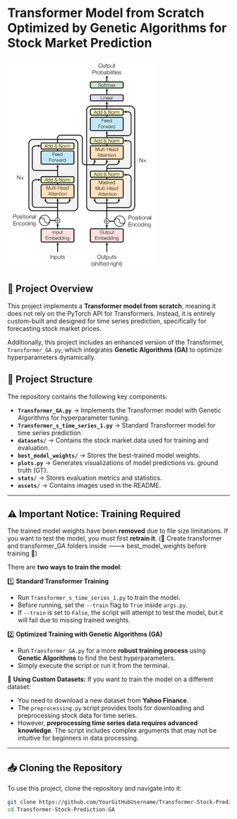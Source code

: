 # Transformer Model from Scratch Optimized by Genetic Algorithms for Stock Market Prediction

![Transformer Structure](assets/transformer_structure.png)

## 📌 Project Overview

This project implements a **Transformer model from scratch**, meaning it does not rely on the PyTorch API for Transformers. Instead, it is entirely custom-built and designed for time series prediction, specifically for forecasting stock market prices.

Additionally, this project includes an enhanced version of the Transformer, `Transformer_GA.py`, which integrates **Genetic Algorithms (GA)** to optimize hyperparameters dynamically.

## 📂 Project Structure

The repository contains the following key components:

- **`Transformer_GA.py`** → Implements the Transformer model with Genetic Algorithms for hyperparameter tuning.
- **`Transformer_s_time_series_1.py`** → Standard Transformer model for time series prediction.
- **`datasets/`** → Contains the stock market data used for training and evaluation.
- **`best_model_weights/`** → Stores the best-trained model weights.
- **`plots.py`** → Generates visualizations of model predictions vs. ground truth (GT).
- **`stats/`** → Stores evaluation metrics and statistics.
- **`assets/`** → Contains images used in the README.

---

## ⚠️ **Important Notice: Training Required**
The trained model weights have been **removed** due to file size limitations. If you want to test the model, you must first **retrain it**.
(🚨 Create transformer and transformer_GA folders inside ---> best_model_weights before training 🚨)

There are **two ways to train the model**:

1️⃣ **Standard Transformer Training** 
- Run `Transformer_s_time_series_1.py` to train the model. 
- Before running, set the `--train` flag to `True` inside `args.py`. 
- If `--train` is set to `False`, the script will attempt to test the model, but it will fail due to missing trained weights.

2️⃣ **Optimized Training with Genetic Algorithms (GA)** 
- Run `Transformer_GA.py` for a more **robust training process** using **Genetic Algorithms** to find the best hyperparameters. 
- Simply execute the script or run it from the terminal.

🚨 **Using Custom Datasets:** 
If you want to train the model on a different dataset: 
- You need to download a new dataset from **Yahoo Finance**. 
- The `preprocessing.py` script provides tools for downloading and preprocessing stock data for time series. 
- However, **preprocessing time series data requires advanced knowledge**. The script includes complex arguments that may not be intuitive for beginners in data processing.

---

## 📥 **Cloning the Repository**
To use this project, clone the repository and navigate into it:

```bash
git clone https://github.com/YourGitHubUsername/Transformer-Stock-Prediction-GA.git
cd Transformer-Stock-Prediction-GA


